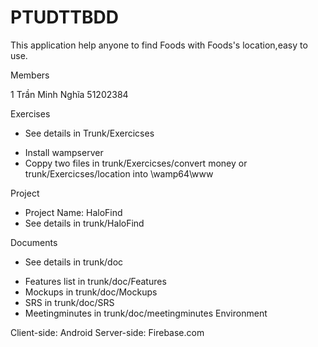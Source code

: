 # PTUDTTBDD
This application help anyone to find Foods with Foods's location,easy to use.

Members

1	Trần Minh Nghĩa 51202384

Exercises
- See details in Trunk/Exercicses
+ Install wampserver
+ Coppy two files in trunk/Exercicses/convert money or trunk/Exercicses/location into \wamp64\www

Project
- Project Name: HaloFind
- See details in trunk/HaloFind

Documents
- See details in trunk/doc
+ Features list in trunk/doc/Features
+ Mockups in trunk/doc/Mockups
+ SRS in trunk/doc/SRS
+ Meetingminutes in trunk/doc/meetingminutes
Environment

Client-side: Android
Server-side: Firebase.com
